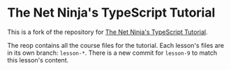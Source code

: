 # The Net Ninja's TypeScript Tutorial
This is a fork of the repository for [The Net Ninja's TypeScript Tutorial](https://www.youtube.com/playlist?list=PL4cUxeGkcC9gUgr39Q_yD6v-bSyMwKPUI). 

The reop contains all the course files for the tutorial. Each lesson's files are in its own branch: `lesson-*`. There is a new commit for `lesson-9` to match this lesson's content.
